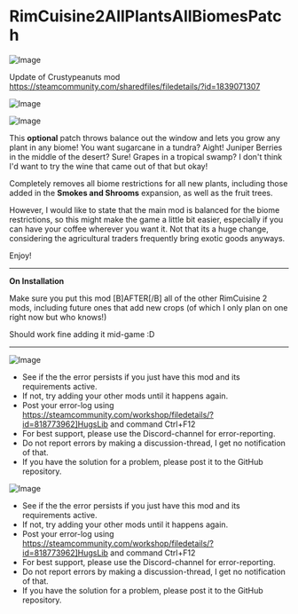 # RimCuisine2AllPlantsAllBiomesPatch

![Image](https://i.imgur.com/WAEzk68.png)

Update of Crustypeanuts mod
https://steamcommunity.com/sharedfiles/filedetails/?id=1839071307

![Image](https://i.imgur.com/7Gzt3Rg.png)

	
![Image](https://i.imgur.com/NOW7jU1.png)


This **optional** patch throws balance out the window and lets you grow any plant in any biome! You want sugarcane in a tundra? Aight! Juniper Berries in the middle of the desert? Sure! Grapes in a tropical swamp? I don't think I'd want to try the wine that came out of that but okay!

Completely removes all biome restrictions for all new plants, including those added in the **Smokes and Shrooms** expansion, as well as the fruit trees. 

However, I would like to state that the main mod is balanced for the biome restrictions, so this might make the game a little bit easier, especially if you can have your coffee wherever you want it.  Not that its a huge change, considering the agricultural traders frequently bring exotic goods anyways.

Enjoy!

-------------------------------------------------------------

**On Installation**

Make sure you put this mod [B]AFTER[/B] all of the other RimCuisine 2 mods, including future ones that add new crops (of which I only plan on one right now but who knows!)

Should work fine adding it mid-game :D

------------------------------------------------------------

![Image](https://i.imgur.com/Rs6T6cr.png)



-  See if the the error persists if you just have this mod and its requirements active.
-  If not, try adding your other mods until it happens again.
-  Post your error-log using https://steamcommunity.com/workshop/filedetails/?id=818773962]HugsLib and command Ctrl+F12
-  For best support, please use the Discord-channel for error-reporting.
-  Do not report errors by making a discussion-thread, I get no notification of that.
-  If you have the solution for a problem, please post it to the GitHub repository.




	
![Image](https://i.imgur.com/PwoNOj4.png)



-  See if the the error persists if you just have this mod and its requirements active.
-  If not, try adding your other mods until it happens again.
-  Post your error-log using https://steamcommunity.com/workshop/filedetails/?id=818773962]HugsLib and command Ctrl+F12
-  For best support, please use the Discord-channel for error-reporting.
-  Do not report errors by making a discussion-thread, I get no notification of that.
-  If you have the solution for a problem, please post it to the GitHub repository.


